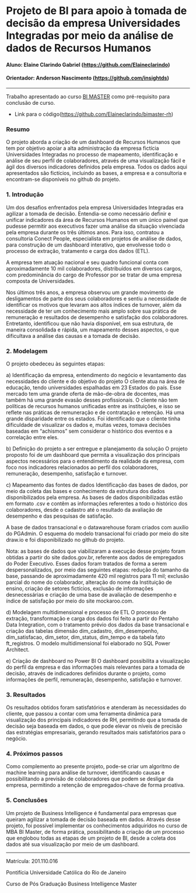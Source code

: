 # Projeto de BI para apoio à tomada de decisão da empresa Universidades Integradas por meio da análise de dados de Recursos Humanos

#### Aluno: Elaine Clarindo Gabriel (https://github.com/Elaineclarindo)
#### Orientador: Anderson Nascimento (https://github.com/insightds)

---

Trabalho apresentado ao curso [BI MASTER](https://ica.puc-rio.ai/bi-master) como pré-requisito para conclusão de curso.

- Link para o código(https://github.com/Elaineclarindo/bimaster-rh)
 

### Resumo

O projeto aborda a criação de um dashboard de Recursos Humanos que tem por objetivo apoiar a alta administração da empresa fictícia Universidades Integradas no processo de mapeamento, identificação e análise de seu perfil de colaboradores, através de uma visualização fácil e ágil dos diversos indicadores definidos pela empresa. Todos os dados aqui apresentados são fictícios, incluindo as bases, a empresa e a consultoria e encontram-se disponíveis no github do projeto.


### 1. Introdução

Um dos desafios enfrentados pela empresa Universidades Integradas era agilizar a tomada de decisão. Entendia-se como necessário definir e unificar indicadores da área de Recursos Humanos em um único painel que pudesse permitir aos executivos fazer uma análise da situação vivenciada pela empresa durante os três últimos anos. Para isso, contratou a consultoria Conect People, especialista em projetos de análise de dados, para construção de um dashboard interativo, que envolvesse todo o processo de extração, tratamento e carga dos dados (ETL).

A empresa tem atuação nacional e seu quadro funcional conta com aproximadamente 10 mil colaboradores, distribuídos em diversos cargos, com predominância do cargo de Professor por se tratar de uma empresa composta de Universidades.

Nos últimos três anos, a empresa observou um grande movimento de desligamentos de parte dos seus colaboradores e sentiu a necessidade de identificar os motivos que levaram aos altos índices de turnover, além da necessidade de ter um conhecimento mais amplo sobre sua prática de remuneração e resultados de desempenho e satisfação dos colaboradores. Entretanto, identificou que não havia disponível, em sua estrutura, de maneira consolidada e rápida, um mapeamento desses aspectos, o que dificultava a análise das causas e a tomada de decisão.



### 2. Modelagem

O projeto obedeceu às seguintes etapas:

a)	Identificação da empresa, entendimento do negócio e levantamento das necessidades do cliente e do objetivo do projeto
O cliente atua na área de educação, tendo universidades espalhadas em 23 Estados do país. Esse mercado tem uma grande oferta de mão-de-obra de docentes, mas também há uma grande evasão desses profissionais. O cliente não tem políticas de recursos humanos unificadas entre as instituições, e isso se reflete nas práticas de remuneração e de contratação e retenção. Há uma grande disparidade entre os estados. Foi identificado que o cliente tinha dificuldade de visualizar os dados e, muitas vezes, tomava decisões baseadas em “achismos” sem considerar o histórico dos eventos e a correlação entre eles.

b)	Definição do projeto a ser entregue e planejamento da solução
O projeto proposto foi de um dashboard que permita a visualização dos principais aspectos necessários para o entendimento da realidade da empresa, com foco nos indicadores relacionados ao perfil dos colaboradores, remuneração, desempenho, satisfação e turnover.

c)	Mapeamento das fontes de dados
Identificação das bases de dados, por meio da coleta das bases e conhecimento da estrutura dos dados disponibilizados pela empresa. As bases de dados disponibilizadas estão em formato .csv e contêm as informações referentes a todo o histórico dos colaboradores, desde o cadastro até o resultado da avaliação de desempenho e das pesquisas de satisfação. 

A base de dados transacional e o datawarehouse foram criados com auxílio do PGAdmin. O esquema do modelo transacional foi criado por meio do site draw.io e foi disponibilizado no github do projeto.

Nota: as bases de dados que viabilizaram a execução desse projeto foram obtidas a partir do site dados.gov.br, referente aos dados de empregados do Poder Executivo. Esses dados foram tratados de forma a serem despersonalizados, por meio das seguintes etapas: redução do tamanho da base, passando de aproximadamente 420 mil registros para 11 mil; exclusão parcial do nome do colaborador, alteração do nome da Instituição de ensino, criação de setores fictícios, exclusão de informações desnecessárias e criação de uma base de avaliação de desempenho e índice de satisfação por meio do site mockaroo.com. 

d)	Modelagem multidimensional e processo de ETL
O processo de extração, transformação e carga dos dados foi feito a partir do Pentaho Data Integration, com o tratamento prévio dos dados da base transacional e criação das tabelas dimensão dim_cadastro, dim_desempenho, dim_satisfacao, dim_setor, dim_status, dim_tempo e da tabela fato ft_registros.
O modelo multidimensional foi elaborado no SQL Power Architect.

e)	Criação de dashboard no Power BI
O dashboard possibilita a visualização do perfil da empresa e das informações mais relevantes para a tomada de decisão, através de indicadores definidos durante o projeto, como informações de perfil, remuneração, desempenho, satisfação e turnover.


### 3. Resultados

Os resultados obtidos foram satisfatórios e atenderam às necessidades do cliente, que passou a contar com uma ferramenta dinâmica para visualização dos principais indicadores de RH, permitindo que a tomada de decisão seja baseada em dados, o que pode elevar os níveis de precisão das estratégias empresariais, gerando resultados mais satisfatórios para o negócio.


### 4. Próximos passos

Como complemento ao presente projeto, pode-se criar um algoritmo de machine learning para análise de turnover, identificando causas e possibilitando a previsão de colaboradores que podem se desligar da empresa, permitindo a retenção de empregados-chave de forma proativa.


### 5. Conclusões

Um projeto de Business Intelligence é fundamental para empresas que queiram agilizar a tomada de decisão baseada em dados. Através desse projeto, foi possível implementar os conhecimentos adquiridos no curso de MBA BI Master, de forma prática, possibilitando a criação de um processo que englobou todas as etapas de um projeto de BI, desde a coleta dos dados até sua visualização por meio de um dashboard. 


---

Matrícula: 201.110.016

Pontifícia Universidade Católica do Rio de Janeiro

Curso de Pós Graduação Business Intelligence Master
